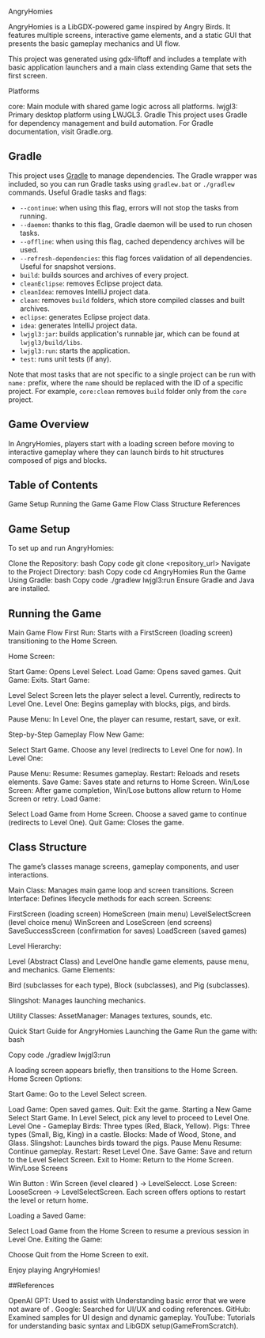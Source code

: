 
AngryHomies

AngryHomies is a LibGDX-powered game inspired by Angry Birds. It features multiple screens, interactive game elements, and a static GUI that presents the basic gameplay mechanics and UI flow.

This project was generated using gdx-liftoff and includes a template with basic application launchers and a main class extending Game that sets the first screen.

Platforms

core: Main module with shared game logic across all platforms.
lwjgl3: Primary desktop platform using LWJGL3.
Gradle
This project uses Gradle for dependency management and build automation. For Gradle documentation, visit Gradle.org.

## Gradle

This project uses [Gradle](https://gradle.org/) to manage dependencies.
The Gradle wrapper was included, so you can run Gradle tasks using `gradlew.bat` or `./gradlew` commands.
Useful Gradle tasks and flags:

- `--continue`: when using this flag, errors will not stop the tasks from running.
- `--daemon`: thanks to this flag, Gradle daemon will be used to run chosen tasks.
- `--offline`: when using this flag, cached dependency archives will be used.
- `--refresh-dependencies`: this flag forces validation of all dependencies. Useful for snapshot versions.
- `build`: builds sources and archives of every project.
- `cleanEclipse`: removes Eclipse project data.
- `cleanIdea`: removes IntelliJ project data.
- `clean`: removes `build` folders, which store compiled classes and built archives.
- `eclipse`: generates Eclipse project data.
- `idea`: generates IntelliJ project data.
- `lwjgl3:jar`: builds application's runnable jar, which can be found at `lwjgl3/build/libs`.
- `lwjgl3:run`: starts the application.
- `test`: runs unit tests (if any).

Note that most tasks that are not specific to a single project can be run with `name:` prefix, where the `name` should be replaced with the ID of a specific project.
For example, `core:clean` removes `build` folder only from the `core` project.


## Game Overview
In AngryHomies, players start with a loading screen before moving to interactive gameplay where they can launch birds to hit structures composed of pigs and blocks.

## Table of Contents

Game Setup
Running the Game
Game Flow
Class Structure
References
 
## Game Setup

To set up and run AngryHomies:

Clone the Repository:
bash
Copy code
git clone <repository_url>
Navigate to the Project Directory:
bash
Copy code
cd AngryHomies
Run the Game Using Gradle:
bash
Copy code
./gradlew lwjgl3:run
Ensure Gradle and Java are installed.


## Running the Game

Main Game Flow
First Run: Starts with a FirstScreen (loading screen) transitioning to the Home Screen.

Home Screen:

Start Game: Opens Level Select.
Load Game: Opens saved games.
Quit Game: Exits.
Start Game:

Level Select Screen lets the player select a level. Currently, redirects to Level One.
Level One: Begins gameplay with blocks, pigs, and birds.

Pause Menu: In Level One, the player can resume, restart, save, or exit.

Step-by-Step Gameplay Flow
New Game:

Select Start Game.
Choose any level (redirects to Level One for now).
In Level One:

Pause Menu:
Resume: Resumes gameplay.
Restart: Reloads and resets elements.
Save Game: Saves state and returns to Home Screen.
Win/Lose Screen:
After game completion, Win/Lose buttons allow return to Home Screen or retry.
Load Game:

Select Load Game from Home Screen.
Choose a saved game to continue (redirects to Level One).
Quit Game: Closes the game.

## Class Structure
The game’s classes manage screens, gameplay components, and user interactions.

Main Class: Manages main game loop and screen transitions.
Screen Interface: Defines lifecycle methods for each screen.
Screens:

FirstScreen (loading screen)
HomeScreen (main menu)
LevelSelectScreen (level choice menu)
WinScreen and LoseScreen (end screens)
SaveSuccessScreen (confirmation for saves)
LoadScreen (saved games)

Level Hierarchy:

Level (Abstract Class) and LevelOne handle game elements, pause menu, and mechanics.
Game Elements:

Bird (subclasses for each type), Block (subclasses), and Pig (subclasses).

Slingshot: Manages launching mechanics.

Utility Classes:
AssetManager: Manages textures, sounds, etc.


Quick Start Guide for AngryHomies
Launching the Game
Run the game with:
bash

Copy code
./gradlew lwjgl3:run

A loading screen appears briefly, then transitions to the Home Screen.
Home Screen
Options:

Start Game: Go to the Level Select screen.

Load Game: Open saved games.
Quit: Exit the game.
Starting a New Game
Select Start Game.
In Level Select, pick any level to proceed to Level One.
Level One - Gameplay
Birds: Three types (Red, Black, Yellow).
Pigs: Three types (Small, Big, King) in a castle.
Blocks: Made of Wood, Stone, and Glass.
Slingshot: Launches birds toward the pigs.
Pause Menu
Resume: Continue gameplay.
Restart: Reset Level One.
Save Game: Save and return to the Level Select Screen.
Exit to Home: Return to the Home Screen.
Win/Lose Screens


Win Button : Win Screen (level cleared ) -> LevelSelecct.
Lose Screen: LooseScreen -> LevelSelectScreen.
Each screen offers options to restart the level or return home.

Loading a Saved Game:

Select Load Game from the Home Screen to resume a previous session in Level One.
Exiting the Game:

Choose Quit from the Home Screen to exit.


Enjoy playing AngryHomies!




##References


OpenAI GPT: Used to assist with  Understanding basic error that we were not aware of .
Google: Searched for UI/UX and coding references.
GitHub: Examined samples for UI design and dynamic gameplay.
YouTube: Tutorials for understanding basic syntax and LibGDX setup(GameFromScratch).


